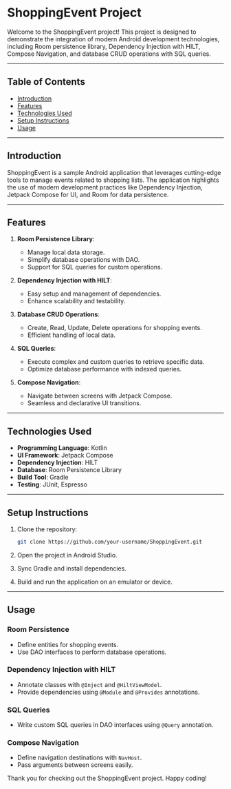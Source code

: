 # ShoppingEvent Project

Welcome to the ShoppingEvent project! This project is designed to demonstrate the integration of modern Android development technologies, including Room persistence library, Dependency Injection with HILT, Compose Navigation, and database CRUD operations with SQL queries.

---

## Table of Contents
- [Introduction](#introduction)
- [Features](#features)
- [Technologies Used](#technologies-used)
- [Setup Instructions](#setup-instructions)
- [Usage](#usage)

---

## Introduction
ShoppingEvent is a sample Android application that leverages cutting-edge tools to manage events related to shopping lists. The application highlights the use of modern development practices like Dependency Injection, Jetpack Compose for UI, and Room for data persistence.

---

## Features
1. **Room Persistence Library**:
   - Manage local data storage.
   - Simplify database operations with DAO.
   - Support for SQL queries for custom operations.

2. **Dependency Injection with HILT**:
   - Easy setup and management of dependencies.
   - Enhance scalability and testability.

3. **Database CRUD Operations**:
   - Create, Read, Update, Delete operations for shopping events.
   - Efficient handling of local data.

4. **SQL Queries**:
   - Execute complex and custom queries to retrieve specific data.
   - Optimize database performance with indexed queries.

5. **Compose Navigation**:
   - Navigate between screens with Jetpack Compose.
   - Seamless and declarative UI transitions.

---

## Technologies Used
- **Programming Language**: Kotlin
- **UI Framework**: Jetpack Compose
- **Dependency Injection**: HILT
- **Database**: Room Persistence Library
- **Build Tool**: Gradle
- **Testing**: JUnit, Espresso

---

## Setup Instructions
1. Clone the repository:
   ```bash
   git clone https://github.com/your-username/ShoppingEvent.git
   ```

2. Open the project in Android Studio.

3. Sync Gradle and install dependencies.

4. Build and run the application on an emulator or device.

---

## Usage
### Room Persistence
- Define entities for shopping events.
- Use DAO interfaces to perform database operations.

### Dependency Injection with HILT
- Annotate classes with `@Inject` and `@HiltViewModel`.
- Provide dependencies using `@Module` and `@Provides` annotations.

### SQL Queries
- Write custom SQL queries in DAO interfaces using `@Query` annotation.

### Compose Navigation
- Define navigation destinations with `NavHost`.
- Pass arguments between screens easily.



Thank you for checking out the ShoppingEvent project. Happy coding!

